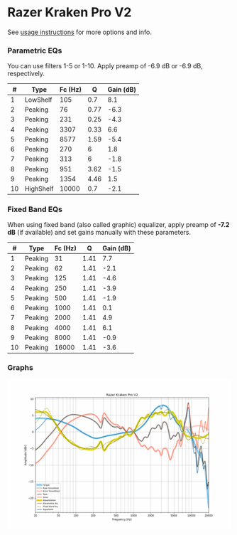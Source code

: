 # Razer Kraken Pro V2
See [usage instructions](https://github.com/jaakkopasanen/AutoEq#usage) for more options and info.

### Parametric EQs
You can use filters 1-5 or 1-10. Apply preamp of -6.9 dB or -6.9 dB, respectively.

|   # | Type      |   Fc (Hz) |    Q |   Gain (dB) |
|-----|-----------|-----------|------|-------------|
|   1 | LowShelf  |       105 | 0.7  |         8.1 |
|   2 | Peaking   |        76 | 0.77 |        -6.3 |
|   3 | Peaking   |       231 | 0.25 |        -4.3 |
|   4 | Peaking   |      3307 | 0.33 |         6.6 |
|   5 | Peaking   |      8577 | 1.59 |        -5.4 |
|   6 | Peaking   |       270 | 6    |         1.8 |
|   7 | Peaking   |       313 | 6    |        -1.8 |
|   8 | Peaking   |       951 | 3.62 |        -1.5 |
|   9 | Peaking   |      1354 | 4.46 |         1.5 |
|  10 | HighShelf |     10000 | 0.7  |        -2.1 |

### Fixed Band EQs
When using fixed band (also called graphic) equalizer, apply preamp of **-7.2 dB** (if available) and set gains manually with these parameters.

|   # | Type    |   Fc (Hz) |    Q |   Gain (dB) |
|-----|---------|-----------|------|-------------|
|   1 | Peaking |        31 | 1.41 |         7.7 |
|   2 | Peaking |        62 | 1.41 |        -2.1 |
|   3 | Peaking |       125 | 1.41 |        -4.6 |
|   4 | Peaking |       250 | 1.41 |        -3.9 |
|   5 | Peaking |       500 | 1.41 |        -1.9 |
|   6 | Peaking |      1000 | 1.41 |         0.1 |
|   7 | Peaking |      2000 | 1.41 |         4.9 |
|   8 | Peaking |      4000 | 1.41 |         6.1 |
|   9 | Peaking |      8000 | 1.41 |        -0.9 |
|  10 | Peaking |     16000 | 1.41 |        -3.6 |

### Graphs
![](./Razer%20Kraken%20Pro%20V2.png)
